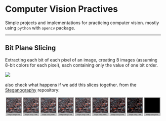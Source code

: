 # Computer Vision Practives

Simple projects and implementations for practicing computer vision. mostly using `python` with `opencv` package.

---

## Bit Plane Slicing

Extracting each bit of each pixel of an image, creating 8 images (assuming 8-bit colors for each pixel), each containing only the value of one bit order.

![](Bit&#32;Plane&#32;Slicing/montage.png)

also check what happens if we add this slices together. from the [Steganography](https://github.com/mhsattarian/steganography) repository:

![](https://raw.githubusercontent.com/mhsattarian/steganography/master/Images/extracted_images/montage.png)